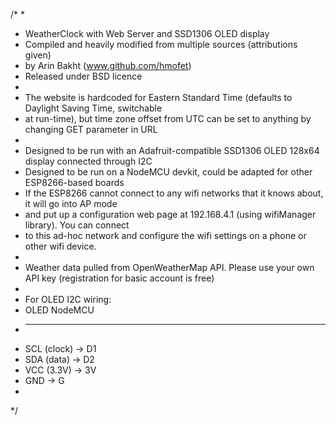 /*
 * 
 * WeatherClock with Web Server and SSD1306 OLED display
 * Compiled and heavily modified from multiple sources (attributions given)
 * by Arin Bakht (www.github.com/hmofet)
 * Released under BSD licence
 * 
 * The website is hardcoded for Eastern Standard Time (defaults to Daylight Saving Time, switchable
 * at run-time), but time zone offset from UTC can be set to anything by changing GET parameter in URL
 * 
 * Designed to be run with an Adafruit-compatible SSD1306 OLED 128x64 display connected through I2C
 * Designed to be run on a NodeMCU devkit, could be adapted for other ESP8266-based boards
 * If the ESP8266 cannot connect to any wifi networks that it knows about, it will go into AP mode
 * and put up a configuration web page at 192.168.4.1 (using wifiManager library). You can connect
 * to this ad-hoc network and configure the wifi settings on a phone or other wifi device.
 * 
 * Weather data pulled from OpenWeatherMap API. Please use your own API key (registration for basic account is free)
 * 
 * For OLED I2C wiring: 
 * OLED         NodeMCU
 * ----         ------- 
 * SCL (clock)  -> D1
 * SDA (data)   -> D2
 * VCC (3.3V)   -> 3V
 * GND          -> G
 * 
 */
